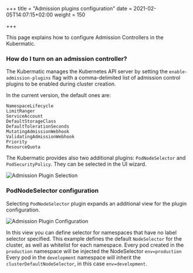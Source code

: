 +++
title = "Admission plugins configuration"
date = 2021-02-05T14:07:15+02:00
weight = 150

+++

This page explains how to configure Admission Controllers in the Kubermatic.


### How do I turn on an admission controller? 

The Kubermatic manages the Kubernetes API server by setting the `enable-admission-plugins` flag with a comma-delimited
list of admission control plugins to be enabled during cluster creation.

In the current version, the default ones are:
```
NamespaceLifecycle
LimitRanger
ServiceAccount
DefaultStorageClass
DefaultTolerationSeconds
MutatingAdmissionWebhook
ValidatingAdmissionWebhook
Priority
ResourceQuota
```

The Kubermatic provides also two additional plugins: `PodNodeSelector` and `PodSecurityPolicy`. They can be selected in the
UI wizard.

![Admission Plugin Selection](/img/kubermatic/v2.18/ui/admission_plugins.png?height=400px&classes=shadow,border "Admission Plugin Selection")


### PodNodeSelector configuration
Selecting `PodNodeSelector` plugin expands an additional view for the plugin configuration.

![Admission Plugin Configuration](/img/kubermatic/v2.18/ui/admission_plugin_configuration.png?classes=shadow,border "Admission Plugin Configuration")

In this view you can define selector for namespaces that have no label selector specified. This example defines the default
`NodeSelector` for the cluster, as well as whitelist for each namespace.
Every pod created in the `production` namespace will be injected the NodeSelector `env=production`
Every pod in the `development` namespace will inherit the `clusterDefaultNodeSelector`, in this case `env=development`.
